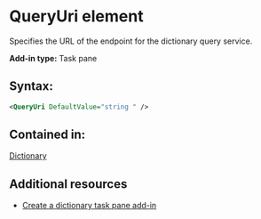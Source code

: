 
# QueryUri element
Specifies the URL of the endpoint for the dictionary query service.

 **Add-in type:** Task pane


## Syntax:


```XML
<QueryUri DefaultValue="string " />
```


## Contained in:

[Dictionary](/reference/manifest/dictionary.md)


## Additional resources



- [Create a dictionary task pane add-in](../../docs/word/dictionary-task-pane-add-ins.md)
    
